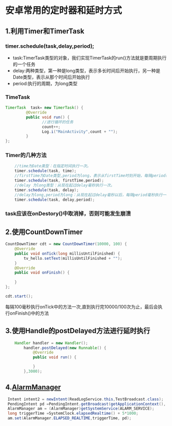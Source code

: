 # 安卓常用的定时器和延时方式
## 1.利用Timer和TimerTask
### timer.schedule(task,delay,period); 
* task:TimerTask类型的对象，我们实现TimerTask的run()方法就是要周期执行的一个任务
* delay:两种类型，第一种是long类型，表示多长时间后开始执行，另一种是Date类型，表示从那个时间后开始执行
* period:执行的周期，为long类型
### TimeTask
```java
TimerTask  task= new TimerTask() {
         @Override
         public void run() {
                //进行循环的任务
                count++;
                Log.i("MainActivity",count + "");
         }
};
```
### Timer的几种方法
```java
    //time为Date类型：在指定时间执行一次。  
    timer.schedule(task, time);  
    //firstTime为Date类型,period为long，表示从firstTime时刻开始，每隔period毫秒执行一次。 
    timer.schedule(task, firstTime,period);     
    //delay 为long类型：从现在起过delay毫秒执行一次。  
    timer.schedule(task, delay);   
    //delay为long,period为long：从现在起过delay毫秒以后，每隔period毫秒执行一次。 
    timer.schedule(task, delay,period); 
```
### task应该在onDestory()中取消掉，否则可能发生崩溃 

## 2.使用CountDownTimer
```java
CountDownTimer cdt = new CountDownTimer(10000, 100) {
	@Override
	public void onTick(long millisUntilFinished) {
		tv_hello.setText(millisUntilFinished + "");
	}
	@Override
	public void onFinish() {
		
	}
};

cdt.start();
```
每隔100毫秒执行onTick中的方法一次,直到执行完10000/100次为止，最后会执行onFinish()中的方法

## 3.使用Handle的postDelayed方法进行延时执行
```java
	Handler handler = new Handler();
        handler.postDelayed(new Runnable() {
            @Override
            public void run() {

            }
        },3000);
```

## 4.[AlarmManager](https://github.com/nullWolf007/Android/blob/master/Company/AlarmManager.md)
```java
 Intent intent2 = newIntent(ReadLogService.this,TestBroadcast.class);
 PendingIntent pd =PendingIntent.getBroadcast(getApplicationContext(), 0, intent2,PendingIntent.FLAG_ONE_SHOT);
 AlarmManager am = (AlarmManager)getSystemService(ALARM_SERVICE);
 long triggerTime =SystemClock.elapsedRealtime() + 5*1000;
 am.set(AlarmManager.ELAPSED_REALTIME,triggerTime, pd);
```




